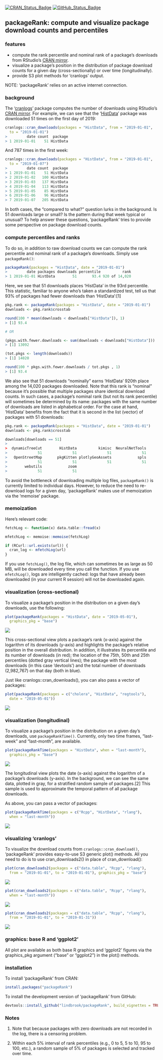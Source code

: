 
<!-- README.md is generated from README.Rmd. Please edit that file -->
[![CRAN\_Status\_Badge](http://www.r-pkg.org/badges/version/packageRank)](https://cran.r-project.org/package=packageRank)
[![GitHub\_Status\_Badge](https://img.shields.io/badge/GitHub-0.1.9008-red.svg)](https://github.com/lindbrook/packageRank/blob/master/NEWS)
## packageRank: compute and visualize package download counts and percentiles

### features

  - compute the rank percentile and nominal rank of a package’s
    downloads from RStudio’s [CRAN
    mirror](http://cran-logs.rstudio.com).
  - visualize a package’s position in the distribution of package
    download counts for a given day (cross-sectionally) or over time
    (longitudinally).
  - provide S3 plot methods for ‘cranlogs’ output.

NOTE: ‘packageRank’ relies on an active internet connection.

### background

The ‘[cranlogs](https://cran.r-project.org/package=cranlogs)’ package
computes the number of downloads using RStudio’s [CRAN
mirror](http://cran-logs.rstudio.com). For example, we can see that the
‘[HistData](https://cran.r-project.org/package=HistData)’ package was
downloaded 51 times on the first day of 2019:

``` r
cranlogs::cran_downloads(packages = "HistData", from = "2019-01-01",
  to = "2019-01-01")
>         date count  package
> 1 2019-01-01    51 HistData
```

And 787 times in the first week:

``` r
cranlogs::cran_downloads(packages = "HistData", from = "2019-01-01",
  to = "2019-01-07")
>         date count  package
> 1 2019-01-01    51 HistData
> 2 2019-01-02   100 HistData
> 3 2019-01-03   137 HistData
> 4 2019-01-04   113 HistData
> 5 2019-01-05    85 HistData
> 6 2019-01-06    96 HistData
> 7 2019-01-07   205 HistData
```

In both cases, the “compared to what?” question lurks in the background.
Is 51 downloads large or small? Is the pattern during that week typical
or unusual? To help answer these questions, ‘packageRank’ tries to
provide some perspective on package download counts.

### compute percentiles and ranks

To do so, in addition to raw download counts we can compute the rank
percentile and nominal rank of a package’s downloads. Simply use
`packageRank()`:

``` r
packageRank(packages = "HistData", date = "2019-01-01")
>         date packages downloads percentile          rank
> 1 2019-01-01 HistData        51       93.4 920 of 14,020
```

Here, we see that 51 downloads places ‘HistData’ in the 93rd percentile.
This statistic, familiar to anyone who’s taken a standardized test, tell
us that 93% of packages had fewer downloads than ‘HistData’:\[1\]

``` r
pkg.rank <- packageRank(packages = "HistData", date = "2019-01-01")
downloads <- pkg.rank$crosstab

round(100 * mean(downloads < downloads["HistData"]), 1)
> [1] 93.4

# OR

(pkgs.with.fewer.downloads <- sum(downloads < downloads["HistData"]))
> [1] 13092

(tot.pkgs <- length(downloads))
> [1] 14020

round(100 * pkgs.with.fewer.downloads / tot.pkgs , 1)
> [1] 93.4
```

We also see that 51 downloads “nominally” earns ‘HistData’ 920th place
among the 14,020 packages downloaded. Note that this rank is “nominal”
because it’s possible that multiple packages share identical download
counts. In such cases, a package’s nominal rank (but not its rank
percentile) will sometimes be determined by its name: packages with the
same number of downloads are listed in alphabetical order. For the case
at hand, ‘HistData’ benefits from the fact that it is second in the list
(vector) of packages with 51 downloads:

``` r
pkg.rank <- packageRank(packages = "HistData", date = "2019-01-01")
downloads <- pkg.rank$crosstab

downloads[downloads == 51]
> 
>  dynamicTreeCut        HistData          kimisc  NeuralNetTools 
>              51              51              51              51 
>   OpenStreetMap       pkgKitten plotlyGeoAssets            spls 
>              51              51              51              51 
>        webutils            zoom 
>              51              51
```

To avoid the bottleneck of downloading multiple log files,
`packageRank()` is currently limited to individual days. However, to
reduce the need to re-download logs for a given day, ‘packageRank’ makes
use of memoization via the ‘memoise’ package.

### memoization

Here’s relevant code:

``` r
fetchLog <- function(x) data.table::fread(x)

mfetchLog <- memoise::memoise(fetchLog)

if (RCurl::url.exists(url)) {
  cran_log <- mfetchLog(url)
}
```

If you use `fetchLog()`, the log file, which can sometimes be as large
as 50 MB, will be downloaded every time you call the function. If you
use `mfetchLog()`, logs are intelligently cached: logs that have already
been downloaded (in your current R session) will not be downloaded
again.

### visualization (cross-sectional)

To visualize a package’s position in the distribution on a given day’s
downloads, use the following:

``` r
plot(packageRank(packages = "HistData", date = "2019-05-01"),
  graphics_pkg = "base")
```

<img src="man/figures/README-plot1-1.png" style="display: block; margin: auto auto auto 0;" />

This cross-sectional view plots a package’s rank (x-axis) against the
logarithm of its downloads (y-axis) and highlights the package’s
relative position in the overall distribution. In addition, it
illustrates its percentile and its number of downloads (in red); the
location of the 75th, 50th and 25th percentiles (dotted gray vertical
lines); the package with the most downloads (in this case ‘devtools’)
and the total number of downloads (2,982,767) on that day (both in
blue).

Just like cranlogs::cran\_downloads(), you can also pass a vector of
packages:

``` r
plot(packageRank(packages = c("cholera", "HistData", "regtools"),
  date = "2019-05-01"))
```

<img src="man/figures/README-plot2-1.png" style="display: block; margin: auto auto auto 0;" />

### visualization (longitudinal)

To visualize a package’s position in the distribution on a given day’s
downloads, use `packageRankTime()`. Currently, only two time frames,
“last-week” and “last-month”, are available.

``` r
plot(packageRankTime(packages = "HistData", when = "last-month"),
  graphics_pkg = "base")
```

<img src="man/figures/README-plot_ts-1.png" style="display: block; margin: auto auto auto 0;" />

The longitudinal view plots the date (x-axis) against the logarithm of a
package’s downloads (y-axis). In the background, we can see the same
data, plotted in gray, for a stratified random sample of packages.\[2\]
This sample is used to approximate the temporal pattern of all package
downloads.

As above, you can pass a vector of packages:

``` r
plot(packageRankTime(packages = c("Rcpp", "HistData", "rlang"),
  when = "last-month"))
```

<img src="man/figures/README-plot_ts2-1.png" style="display: block; margin: auto auto auto 0;" />

### visualizing ‘cranlogs’

To visualize the download counts from `cranlogs::cran_download()`,
‘packageRank’ provides easy-to-use S3 generic plot() methods. All you
need to do is to use cran\_downloads2() in place of cran\_download():

``` r
plot(cran_downloads2(packages = c("data.table", "Rcpp", "rlang"),
  from = "2019-01-01", to = "2019-01-01"), graphics_pkg = "base")
```

<img src="man/figures/README-cranlogsB1-1.png" style="display: block; margin: auto auto auto 0;" />

``` r
plot(cran_downloads2(packages = c("data.table", "Rcpp", "rlang"),
  when = "last-month"))
```

<img src="man/figures/README-cranlogsB2-1.png" style="display: block; margin: auto auto auto 0;" />

``` r
plot(cran_downloads2(packages = c("data.table", "Rcpp", "rlang"),
  from = "2019-01-01", to = "2019-01-31"))
```

<img src="man/figures/README-cranlogsB3-1.png" style="display: block; margin: auto auto auto 0;" />

### graphics: base R and ‘ggplot2’

All plot are available as both base R graphics and ‘ggplot2’ figures via
the graphics\_pkg argument (“base” or “ggplot2”) in the plot() methods.

### installation

To install ‘packageRank’ from CRAN:

``` r
install.packages("packageRank")
```

To install the development version of ‘packageRank’ from
GitHub:

``` r
devtools::install_github("lindbrook/packageRank", build_vignettes = TRUE)
```

### Notes

1.  Note that because packages with zero downloads are not recorded in
    the log, there is a censoring problem.

2.  Within each 5% interval of rank percentiles (e.g., 0 to 5, 5 to 10,
    95 to 100, etc.), a random sample of 5% of packages is selected and
    tracked over time.
